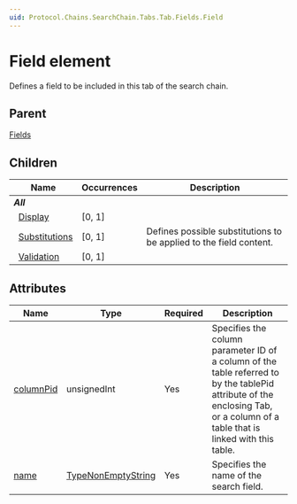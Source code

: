 ```yaml
---
uid: Protocol.Chains.SearchChain.Tabs.Tab.Fields.Field
---
```


# Field element

Defines a field to be included in this tab of the search chain.

## Parent

[Fields](xref:Protocol.Chains.SearchChain.Tabs.Tab.Fields)

## Children

|Name|Occurrences|Description|
|--- |--- |--- |
|***All***|||
|&nbsp;&nbsp;[Display](xref:Protocol.Chains.SearchChain.Tabs.Tab.Fields.Field.Display)|[0, 1]||
|&nbsp;&nbsp;[Substitutions](xref:Protocol.Chains.SearchChain.Tabs.Tab.Fields.Field.Substitutions)|[0, 1]|Defines possible substitutions to be applied to the field content.|
|&nbsp;&nbsp;[Validation](xref:Protocol.Chains.SearchChain.Tabs.Tab.Fields.Field.Validation)|[0, 1]||

## Attributes

|Name|Type|Required|Description|
|--- |--- |--- |--- |
|[columnPid](xref:Protocol.Chains.SearchChain.Tabs.Tab.Fields.Field-columnPid)|unsignedInt|Yes|Specifies the column parameter ID of a column of the table referred to by the tablePid attribute of the enclosing Tab, or a column of a table that is linked with this table.|
|[name](xref:Protocol.Chains.SearchChain.Tabs.Tab.Fields.Field-name)|[TypeNonEmptyString](xref:Protocol-TypeNonEmptyString)|Yes|Specifies the name of the search field.|
